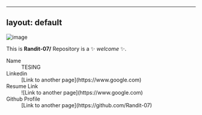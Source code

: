 <!--## Hi there 👋-->
---
layout: default
---
![image](https://github.com/user-attachments/assets/a7f54f34-8be4-4844-a3e5-3efafeed10f5)


This is **Randit-07/** Repository is a ✨ _welcome_ ✨.

<dl>
<dt>Name</dt>
<dd>TESING </dd>
<dt>Linkedin</dt>
<dd>[Link to another page](https://www.google.com)</dd>
<dt>Resume Link</dt>
<dd>![Link to another page](https://www.google.com)</dd>
<dt>Github Profile</dt>
<dd>[Link to another page](https://github.com/Randit-07)</dd>
</dl>


